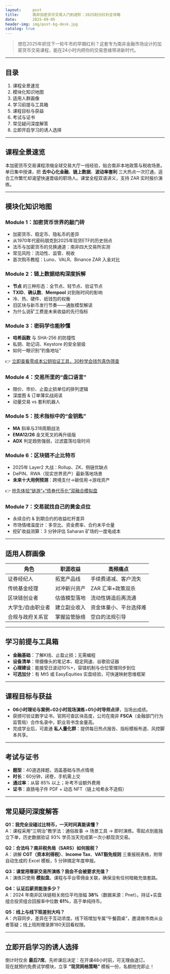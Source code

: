 ```yaml
---
layout:     post
title:      南非加密货币交易入门到进阶：2025刮分红利全攻略
date:       2025-09-05
header-img: img/post-bg-desk.jpg
catalog: true
---
```


> 想在2025年抓住下一轮牛市的早期红利？这套专为南非金融市场设计的加密货币交易课程，能在24小时内把你的交易思维带进新时代。

---

## 目录  
1. 课程全景速览  
2. 模块化知识地图  
3. 适用人群画像  
4. 学习前提与工具箱  
5. 课程目标与获益  
6. 考试与证书  
7. 常见疑问深度解答  
8. 立即开启学习的诱人选择  

---

## 课程全景速览
本加密货币交易课程浓缩全球交易大厅一线经验，贴合南非本地政策与税收场景。单日集中授课，把 **去中心化金融**、**链上数据**、**波动率套利** 三大热点一次打通，适合工作繁忙却渴望快速晋级的职场人。课堂全程双语讲义，支持 ZAR 实时报价演练。

---

## 模块化知识地图

### Module 1：加密货币世界的敲门砖  
- 加密货币、稳定币、隐私币的差异  
- 从1970年代密码朋克到2025年现货ETF的历史拐点  
- 法币与加密货币的兑换通道：南非四大交易所实测  
- 常见风险：流动性、监管、税收  
- 首次购币教程：Luno、VALR、Binance ZAR 入金对比  

### Module 2：链上数据结构深度拆解  
- **节点** 的三种形态：全节点、轻节点、验证节点  
- **TXID**、**确认数**、**Mempool** 对到账时间的影响  
- 冷、热、硬件、纸钱包的权衡  
- 旧区块与新币发行节奏——通胀模型解读  
- 为什么说矿工费是未来收益的先行指标  

### Module 3：密码学也能秒懂  
- **哈希函数** 与 SHA-256 的防撞性  
- 私钥、助记词、Keystore 的安全层级  
- 如何一眼识别“钓鱼地址”  

👉 [立即查看零成本公钥验证工具，30秒学会钱包真伪筛查](https://okxdog.com/)  

### Module 4：交易所里的“盘口语言”  
- 限价、市价、止盈止损单位的排列逻辑  
- 深度图 & 订单簿实战阅读  
- 动量交易 vs 套利机器人  

### Module 5：技术指标中的“金钥匙”  
- **MA** 斜率与318周期战法  
- **EMA12/26** 金叉死叉的再升级版  
- **ADX** 判定趋势强弱，过滤震荡垃圾时间  

### Module 6：区块链不止比特币  
- 2025年 Layer2 大战：Rollup、ZK、侧链优缺点  
- DePIN、RWA（现实世界资产）最新落地场景  
- **未来十大用例预测**：跨境支付→碳信用→游戏资产  

👉 [抢先体验“链游”+“债券代币化”双融合模拟盘](https://okxdog.com/)  

### Module 7：交易就找自己的黄金点位  
- 永续合约 & 到期合约的收益杠杆差异  
- 市场情绪温度计：多空比、资金费率、合约未平仓量  
- 挖矿收益测算：3 分钟评估 Saharan 矿场的一度电成本  

---

## 适用人群画像
| 角色 | 职涯收益 | 高频痛点 |
|---|---|---|
| 证券经纪人 | 拓宽产品线 | 手续费递减、客户流失 |
| 传统基金经理 | 对冲新兴资产 | ZAR 汇率+政策双杀 |
| 区块链创业者 | 估值模型落地 | 流动性铸造后再流通 |
| 大学生/自由职业者 | 建立副业收入 | 资金体量小、平台选择难 |
| 合规与政府关系官 | 掌握监管脉络 | 空白的法规引导 |

---

## 学习前提与工具箱
- **金融基础**：了解K线、止盈止损；无需编程  
- **设备清单**：带摄像头的笔记本、稳定网速、谷歌验证器  
- **心理建设**：能接受日波动10%+，容错机制与仓位管理同步到位  
- **可选加分**：有 Mt5 或 EasyEquities 实盘经验，可快速映射思维框架  

---

## 课程目标与获益
- **06小时理论与案例**+**02小时现场演练**+**01小时导师点评**，当场出成绩。  
- 获颁可验证数字证书，官网可查区块高度，公司在南非 **FSCA**（金融部门行为监管局）合作名录中，职业背书含金量高。  
- 完成学业后，可直通 **私人量化群**：提供每日热点报告、指标模板布道、风控脚本共享。  

---

## 考试与证书
- **题型**：40道选择题，涵盖基础与热点情境  
- **时长**：60分钟，闭卷，手机需上交  
- **通过率**：从容 85% 以上；补考不设额外费用  
- **证书**：直肠电子件 PDF + 动态 NFT（链上哈希永不造假）

---

## 常见疑问深度解答

**Q1：我完全没碰过比特币，一天时间真能读懂？**  
A：课程采用“三明治”教学法：通俗故事 → 场景工具 → 即时演练。零起点到能独立下单，历史数据验证 93% 学员当天完成第一次小额现货交易。

**Q2：合法吗？南非税务局（SARS）如何报税？**  
A：讲解 **CGT（资本利得税）**、**Income Tax**、**VAT豁免规则** 三重报税表格，附带自动生成的 Excel 模板，5 分钟搞定年度申报。

**Q3：课堂用哪家交易所演练？我会不会被要求充值？**  
A：演练只使用 **模拟盘**。课程与平台零佣金关联，确保没有任何暗箱充值套路。

**Q4：认证后薪资能涨多少？**  
A：2024 年南非区块链相关岗位平均涨幅 **38%**（数据来源：Pnet）。持证+实盘组合投资组合回报率中位数 **61%**，高于单纯持币。

**Q5：线上与线下班差别大吗？**  
A：内容同步，差异在于互动浓度。线下班增加专属“午餐圆桌”，邀请做市商从业者答疑；线上班附赠录屏180天回看权限。

---

## 立即开启学习的诱人选择
倒计时仅余 **最后7席**。先听课后决定：在开课48小时前，可无理由退订。  
现在就预约免费试学模块，立享 **“现货网格策略”** 模板一份，名额抢完即止！